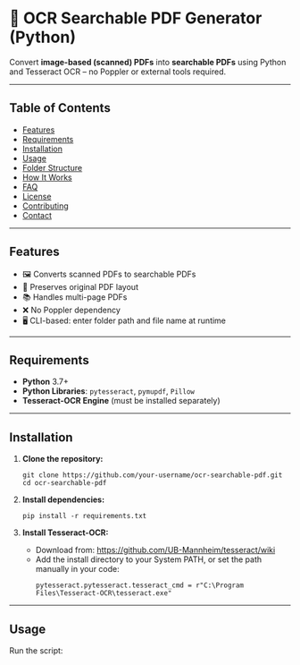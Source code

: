 # 🧾 OCR Searchable PDF Generator (Python)

Convert **image-based (scanned) PDFs** into **searchable PDFs** using Python and Tesseract OCR – no Poppler or external tools required.

---

## Table of Contents

- [Features](#features)
- [Requirements](#requirements)
- [Installation](#installation)
- [Usage](#usage)
- [Folder Structure](#folder-structure)
- [How It Works](#how-it-works)
- [FAQ](#faq)
- [License](#license)
- [Contributing](#contributing)
- [Contact](#contact)

---

## Features

- 🖼 Converts scanned PDFs to searchable PDFs
- 📄 Preserves original PDF layout
- 📚 Handles multi-page PDFs
- ❌ No Poppler dependency
- 🖥 CLI-based: enter folder path and file name at runtime

---

## Requirements

- **Python** 3.7+
- **Python Libraries**: `pytesseract`, `pymupdf`, `Pillow`
- **Tesseract-OCR Engine** (must be installed separately)

---

## Installation

1. **Clone the repository:**
    ```
    git clone https://github.com/your-username/ocr-searchable-pdf.git
    cd ocr-searchable-pdf
    ```

2. **Install dependencies:**
    ```
    pip install -r requirements.txt
    ```

3. **Install Tesseract-OCR:**
    - Download from: https://github.com/UB-Mannheim/tesseract/wiki
    - Add the install directory to your System PATH, or set the path manually in your code:
      ```
      pytesseract.pytesseract.tesseract_cmd = r"C:\Program Files\Tesseract-OCR\tesseract.exe"
      ```

---

## Usage

Run the script:
